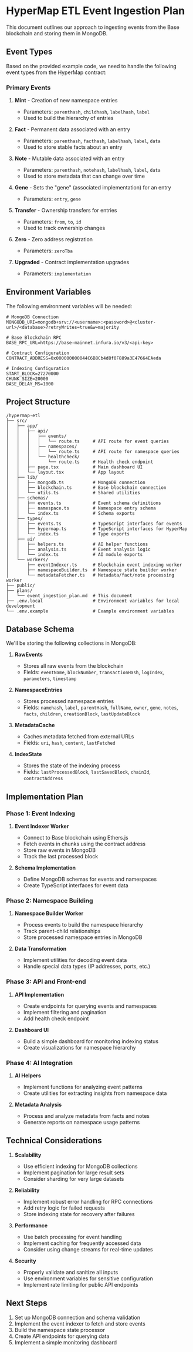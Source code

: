 # HyperMap ETL Event Ingestion Plan

This document outlines our approach to ingesting events from the Base blockchain and storing them in MongoDB.

## Event Types

Based on the provided example code, we need to handle the following event types from the HyperMap contract:

### Primary Events

1. **Mint** - Creation of new namespace entries
   - Parameters: `parenthash`, `childhash`, `labelhash`, `label`
   - Used to build the hierarchy of entries

2. **Fact** - Permanent data associated with an entry
   - Parameters: `parenthash`, `facthash`, `labelhash`, `label`, `data`
   - Used to store stable facts about an entry

3. **Note** - Mutable data associated with an entry
   - Parameters: `parenthash`, `notehash`, `labelhash`, `label`, `data`
   - Used to store metadata that can change over time

4. **Gene** - Sets the "gene" (associated implementation) for an entry
   - Parameters: `entry`, `gene`

5. **Transfer** - Ownership transfers for entries
   - Parameters: `from`, `to`, `id`
   - Used to track ownership changes

6. **Zero** - Zero address registration
   - Parameters: `zeroTba`

7. **Upgraded** - Contract implementation upgrades
   - Parameters: `implementation`

## Environment Variables

The following environment variables will be needed:

```
# MongoDB Connection
MONGODB_URI=mongodb+srv://<username>:<password>@<cluster-url>/<database>?retryWrites=true&w=majority

# Base Blockchain RPC
BASE_RPC_URL=https://base-mainnet.infura.io/v3/<api-key>

# Contract Configuration
CONTRACT_ADDRESS=0x000000000044C6B8Cb4d8f0F889a3E47664EAeda

# Indexing Configuration
START_BLOCK=27270000
CHUNK_SIZE=20000
BASE_DELAY_MS=1000
```

## Project Structure

```
/hypermap-etl
├── src/
│   ├── app/
│   │   ├── api/
│   │   │   ├── events/
│   │   │   │   └── route.ts     # API route for event queries
│   │   │   ├── namespaces/
│   │   │   │   └── route.ts     # API route for namespace queries
│   │   │   └── healthcheck/
│   │   │       └── route.ts     # Health check endpoint
│   │   ├── page.tsx             # Main dashboard UI
│   │   └── layout.tsx           # App layout
│   ├── lib/
│   │   ├── mongodb.ts           # MongoDB connection
│   │   ├── blockchain.ts        # Base blockchain connection
│   │   └── utils.ts             # Shared utilities
│   ├── schemas/
│   │   ├── events.ts            # Event schema definitions
│   │   ├── namespace.ts         # Namespace entry schema
│   │   └── index.ts             # Schema exports
│   ├── types/
│   │   ├── events.ts            # TypeScript interfaces for events
│   │   ├── hypermap.ts          # TypeScript interfaces for HyperMap
│   │   └── index.ts             # Type exports
│   ├── ai/
│   │   ├── helpers.ts           # AI helper functions
│   │   ├── analysis.ts          # Event analysis logic
│   │   └── index.ts             # AI module exports
│   └── workers/
│       ├── eventIndexer.ts      # Blockchain event indexing worker
│       ├── namespaceBuilder.ts  # Namespace state builder worker
│       └── metadataFetcher.ts   # Metadata/fact/note processing worker
├── public/
├── plans/
│   └── event_ingestion_plan.md  # This document
├── .env.local                   # Environment variables for local development
└── .env.example                 # Example environment variables
```

## Database Schema

We'll be storing the following collections in MongoDB:

1. **RawEvents**
   - Stores all raw events from the blockchain
   - Fields: `eventName`, `blockNumber`, `transactionHash`, `logIndex`, `parameters`, `timestamp`

2. **NamespaceEntries**
   - Stores processed namespace entries
   - Fields: `namehash`, `label`, `parentHash`, `fullName`, `owner`, `gene`, `notes`, `facts`, `children`, `creationBlock`, `lastUpdateBlock`

3. **MetadataCache**
   - Caches metadata fetched from external URLs
   - Fields: `uri`, `hash`, `content`, `lastFetched`

4. **IndexState**
   - Stores the state of the indexing process
   - Fields: `lastProcessedBlock`, `lastSavedBlock`, `chainId`, `contractAddress`

## Implementation Plan

### Phase 1: Event Indexing

1. **Event Indexer Worker**
   - Connect to Base blockchain using Ethers.js
   - Fetch events in chunks using the contract address
   - Store raw events in MongoDB
   - Track the last processed block

2. **Schema Implementation**
   - Define MongoDB schemas for events and namespaces
   - Create TypeScript interfaces for event data

### Phase 2: Namespace Building

1. **Namespace Builder Worker**
   - Process events to build the namespace hierarchy
   - Track parent-child relationships
   - Store processed namespace entries in MongoDB

2. **Data Transformation**
   - Implement utilities for decoding event data
   - Handle special data types (IP addresses, ports, etc.)

### Phase 3: API and Front-end

1. **API Implementation**
   - Create endpoints for querying events and namespaces
   - Implement filtering and pagination
   - Add health check endpoint

2. **Dashboard UI**
   - Build a simple dashboard for monitoring indexing status
   - Create visualizations for namespace hierarchy

### Phase 4: AI Integration

1. **AI Helpers**
   - Implement functions for analyzing event patterns
   - Create utilities for extracting insights from namespace data

2. **Metadata Analysis**
   - Process and analyze metadata from facts and notes
   - Generate reports on namespace usage patterns

## Technical Considerations

1. **Scalability**
   - Use efficient indexing for MongoDB collections
   - Implement pagination for large result sets
   - Consider sharding for very large datasets

2. **Reliability**
   - Implement robust error handling for RPC connections
   - Add retry logic for failed requests
   - Store indexing state for recovery after failures

3. **Performance**
   - Use batch processing for event handling
   - Implement caching for frequently accessed data
   - Consider using change streams for real-time updates

4. **Security**
   - Properly validate and sanitize all inputs
   - Use environment variables for sensitive configuration
   - Implement rate limiting for public API endpoints

## Next Steps

1. Set up MongoDB connection and schema validation
2. Implement the event indexer to fetch and store events
3. Build the namespace state processor
4. Create API endpoints for querying data
5. Implement a simple monitoring dashboard